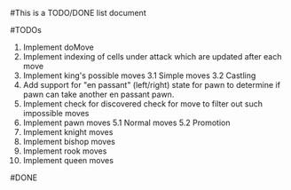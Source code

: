 #This is a TODO/DONE list document


#TODOs
1. Implement doMove
2. Implement indexing of cells under attack which are updated after each move
3. Implement king's possible moves
	3.1 Simple moves
	3.2 Castling
4. Add support for "en passant" (left/right) state for pawn to determine if
pawn can take another en passant pawn.
5. Implement check for discovered check for move to filter out such impossible moves
5. Implement pawn moves
5.1 Normal moves
5.2 Promotion
6. Implement knight moves
7. Implement bishop moves
6. Implement rook moves
8. Implement queen moves


#DONE